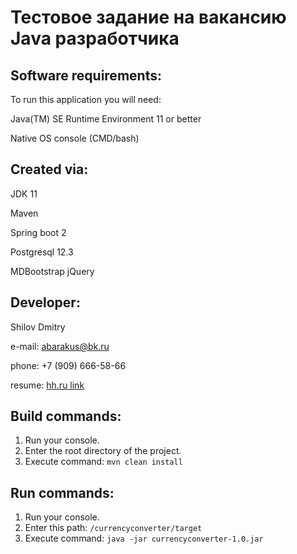 # Тестовое задание на вакансию Java разработчика

## Software requirements:
To run this application you will need: 

Java(TM) SE Runtime Environment 11 or better

Native OS console (CMD/bash)

## Created via:
JDK 11

Maven

Spring boot 2 

Postgresql 12.3

MDBootstrap jQuery

## Developer:

Shilov Dmitry

e-mail: [abarakus@bk.ru](mailto:abarakus@bk.ru)

phone: +7 (909) 666-58-66

resume: [hh.ru link](https://hh.ru/resume/60e15c3dff056f7d870039ed1f464642504372)

## Build commands:
1. Run your console.
2. Enter the root directory of the project.
3. Execute command: `mvn clean install`

## Run commands:
1. Run your console.
2. Enter this path: `/currencyconverter/target`
3. Execute command: `java -jar currencyconverter-1.0.jar`